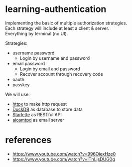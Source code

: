 # learning-authentication
Implementing the basic of multiple authorization strategies.  
Each strategy will include at least a client & server.  
Everything by terminal (no UI).  

Strategies:
- username password
    - Login by username and password
- email password
    - Login by email and password
    - Recover account through recovery code
- oauth
- passkey

We will use:
- [httpx](https://www.python-httpx.org/) to make http request
- [DuckDB](https://duckdb.org/) as database to store data
- [Starlette](https://www.starlette.io/) as RESTful API
- [aiosmtpd](https://aiosmtpd.aio-libs.org/en/latest/) as email server

# references
- https://www.youtube.com/watch?v=996OiexHze0
- https://www.youtube.com/watch?v=IThLjsDUG0g
